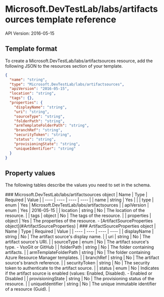 # Microsoft.DevTestLab/labs/artifactsources template reference
API Version: 2016-05-15
## Template format

To create a Microsoft.DevTestLab/labs/artifactsources resource, add the following JSON to the resources section of your template.

```json
{
  "name": "string",
  "type": "Microsoft.DevTestLab/labs/artifactsources",
  "apiVersion": "2016-05-15",
  "location": "string",
  "tags": {},
  "properties": {
    "displayName": "string",
    "uri": "string",
    "sourceType": "string",
    "folderPath": "string",
    "armTemplateFolderPath": "string",
    "branchRef": "string",
    "securityToken": "string",
    "status": "string",
    "provisioningState": "string",
    "uniqueIdentifier": "string"
  }
}
```
## Property values

The following tables describe the values you need to set in the schema.

<a id="Microsoft.DevTestLab/labs/artifactsources" />
### Microsoft.DevTestLab/labs/artifactsources object
|  Name | Type | Required | Value |
|  ---- | ---- | ---- | ---- |
|  name | string | Yes |  |
|  type | enum | Yes | Microsoft.DevTestLab/labs/artifactsources |
|  apiVersion | enum | Yes | 2016-05-15 |
|  location | string | No | The location of the resource. |
|  tags | object | No | The tags of the resource. |
|  properties | object | Yes | The properties of the resource. - [ArtifactSourceProperties object](#ArtifactSourceProperties) |


<a id="ArtifactSourceProperties" />
### ArtifactSourceProperties object
|  Name | Type | Required | Value |
|  ---- | ---- | ---- | ---- |
|  displayName | string | No | The artifact source's display name. |
|  uri | string | No | The artifact source's URI. |
|  sourceType | enum | No | The artifact source's type. - VsoGit or GitHub |
|  folderPath | string | No | The folder containing artifacts. |
|  armTemplateFolderPath | string | No | The folder containing Azure Resource Manager templates. |
|  branchRef | string | No | The artifact source's branch reference. |
|  securityToken | string | No | The security token to authenticate to the artifact source. |
|  status | enum | No | Indicates if the artifact source is enabled (values: Enabled, Disabled). - Enabled or Disabled |
|  provisioningState | string | No | The provisioning status of the resource. |
|  uniqueIdentifier | string | No | The unique immutable identifier of a resource (Guid). |


